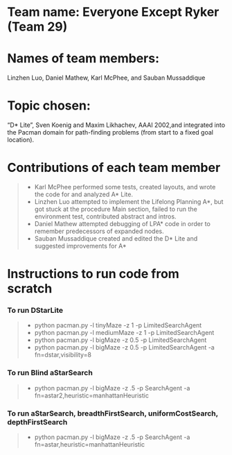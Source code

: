 # Team name: Everyone Except Ryker (Team 29)

# Names of team members:
Linzhen Luo, Daniel Mathew, Karl McPhee, and Sauban Mussaddique

# Topic chosen:
“D* Lite”, Sven Koenig and Maxim Likhachev, AAAI 2002,and integrated into the Pacman domain for path-finding problems (from start to a fixed goal location).

# Contributions of each team member
> - Karl McPhee performed some tests, created layouts, and wrote the code for and analyzed A* Lite.
> - Linzhen Luo attempted to implement the Lifelong Planning A*, but got stuck at the procedure Main section, failed to run the environment test, contributed abstract and intros.
> - Daniel Mathew attempted debugging of LPA* code in order to remember predecessors of expanded nodes.
> - Sauban Mussaddique created and edited the D* Lite and suggested improvements for A*

# Instructions to run code from scratch

### To run DStarLite

> - python pacman.py -l tinyMaze -z 1 -p LimitedSearchAgent
> - python pacman.py -l mediumMaze -z 1 -p LimitedSearchAgent
> - python pacman.py -l bigMaze -z 0.5 -p LimitedSearchAgent
> - python pacman.py -l bigMaze -z 0.5 -p LimitedSearchAgent -a fn=dstar,visibility=8


### To run Blind aStarSearch
> - python pacman.py -l bigMaze -z .5 -p SearchAgent -a fn=astar2,heuristic=manhattanHeuristic


### To run aStarSearch, breadthFirstSearch, uniformCostSearch, depthFirstSearch
> - python pacman.py -l bigMaze -z .5 -p SearchAgent -a fn=astar,heuristic=manhattanHeuristic
